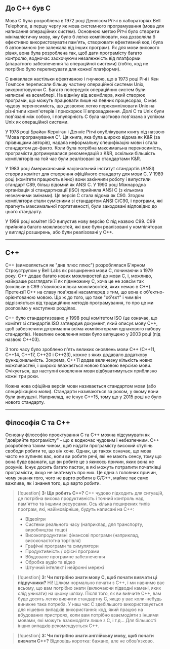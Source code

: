 ## До C++ був C

Мова C була розроблена в 1972 році Деннісом Рітчі в лабораторіях Bell Telephone, в першу чергу як мова системного програмування (мова для написання операційних систем). Основною метою Рітчі було створити мінімалістичну мову, яку було б легко компілювати, яка дозволяла б ефективно використовувати пам'ять, створювати ефективний код і була б автономною (не залежала від інших програм). Як для мови високого рівня, вона була розроблена так, щоб дати програмісту багато контролю, водночас заохочуючи незалежність від платформи (апаратного забезпечення та операційної системи) (тобто, код не потрібно було переписувати для кожної платформи).

C виявилася настільки ефективною і гнучкою, що в 1973 році Річі і Кен Томпсон переписали більшу частину операційної системи Unix, використовуючи C. Багато попередніх операційних систем були написані на асемблері. На відміну від асемблера, який створює програми, що можуть працювати лише на певних процесорах, C має чудову переносимість, що дозволяє легко перекомпілювати Unix на різні типи комп'ютерів і прискорює її впровадження. Долі C та Unix були пов'язані між собою, і популярність C була частково пов'язана з успіхом Unix як операційної системи.

У 1978 році Брайан Керніган і Денніс Рітчі опублікували книгу під назвою "Мова програмування C". Ця книга, яка була широко відома як K&R (за прізвищами авторів), надала неформальну специфікацію мови і стала стандартом де-факто. Коли була потрібна максимальна переносимість, програмісти дотримувалися рекомендацій з K&R, оскільки більшість компіляторів на той час були реалізовані за стандартами K&R.

У 1983 році Американський національний інститут стандартів (ANSI) створив комітет для створення офіційного стандарту для мови C. У 1989 році (комітети працюють вічно) вони закінчили роботу і випустили стандарт C89, більш відомий як ANSI C. У 1990 році Міжнародна організація зі стандартизації (ISO) прийняла ANSI C (з кількома незначними змінами). Ця версія C стала відома як C90. Згодом компілятори стали сумісними зі стандартом ANSI C/C90, і програми, які прагнуть максимальної портативності, були закодовані відповідно до цього стандарту.

У 1999 році комітет ISO випустив нову версію C під назвою C99. C99 прийняла багато можливостей, які вже були реалізовані у компіляторах у вигляді розширень, або були реалізовані у C++.

---

## C++

C++ (вимовляється як "див плюс плюс") розроблялася Б'ярном Строуструпом у Bell Labs як розширення мови C, починаючи з 1979 року. C++ додає багато нових можливостей до мови C, і, можливо, найкраще розглядати її як підмножину C, хоча це не зовсім так (оскільки в C99 з'явилося кілька можливостей, яких немає в C++). Претензії C++ на славу пов'язані насамперед з тим, що вона є об'єктно-орієнтованою мовою. Що ж до того, що таке "об'єкт" і чим він відрізняється від традиційних методів програмування, то про це ми розповімо у наступних розділах.

C++ було стандартизовано у 1998 році комітетом ISO (це означає, що комітет зі стандартів ISO затвердив документ, який описує мову C++, щоб забезпечити дотримання всіма компіляторами однакового набору стандартів). Невелике оновлення мови було випущено у 2003 році (під назвою C++03).

З того часу було зроблено п'ять великих оновлень мови C++ (C++11, C++14, C++17, C++20 і C++23), кожне з яких додавало додаткову функціональність. Зокрема, C++11 додав величезну кількість нових можливостей, і широко вважається новою базовою версією мови. Очікується, що наступні оновлення мови відбуватимуться приблизно кожні три роки.

Кожна нова офіційна версія мови називається стандартом мови (або специфікацією мови). Стандарти називаються за роком, у якому вони були випущені. Наприклад, не існує C++15, тому що у 2015 році не було нового стандарту.

---

## Філософія C та C++

Основну філософію проектування C та C++ можна підсумувати як "довіряйте програмісту" - що є водночас чудовим і небезпечним. C++ розроблена таким чином, щоб надати програмісту високий ступінь свободи робити те, що він хоче. Однак, це також означає, що мова часто не зупиняє вас, коли ви робите речі, які не мають сенсу, тому що вона буде вважати, що ви робите це з якихось причин, яких вона не розуміє. Існує досить багато пасток, в які можуть потрапити початківці програмісти, якщо не знатимуть про них. Це одна з головних причин, чому знання того, чого не варто робити в C/C++, майже так само важливе, як і знання того, що варто робити.


> [!question] **З: Що робить C++?**
> C++ чудово підходить для ситуацій, де потрібна висока продуктивність і точний контроль над пам'яттю та іншими ресурсами. Ось кілька поширених типів програм, які, найімовірніше, будуть написані на C++:
> - Відеоігри
> - Системи реального часу (наприклад, для транспорту, виробництва тощо)
> - Високопродуктивні фінансові програми (наприклад, високочастотна торгівля)
> - Графічні програми та симулятори
> - Продуктивність / офісні програми
> - Вбудоване програмне забезпечення
> - Обробка аудіо та відео
> - Штучний інтелект і нейронні мережі

> [!question] **З: Чи потрібно знати мову C, щоб почати вивчати ці підручники?**
> Ні! Цілком нормально почати з C++, і ми навчимо вас всьому, що вам потрібно знати (включаючи підводні камені, яких слід уникати) на цьому шляху. Після того, як ви вивчите C++, вам буде досить легко вивчити стандартну C, якщо у вас коли-небудь виникне така потреба. У наш час C здебільшого використовується для нішевих випадків використання: код, який працює на вбудованих пристроях, коли вам потрібно взаємодіяти з іншими мовами, які можуть взаємодіяти лише з C, і т.д... Для більшості інших випадків рекомендується C++.

> [!question] **З: Чи потрібно знати англійську мову, щоб почати вивчати С++?**
> Відповідь коротка: бажано, але не обов'язково.